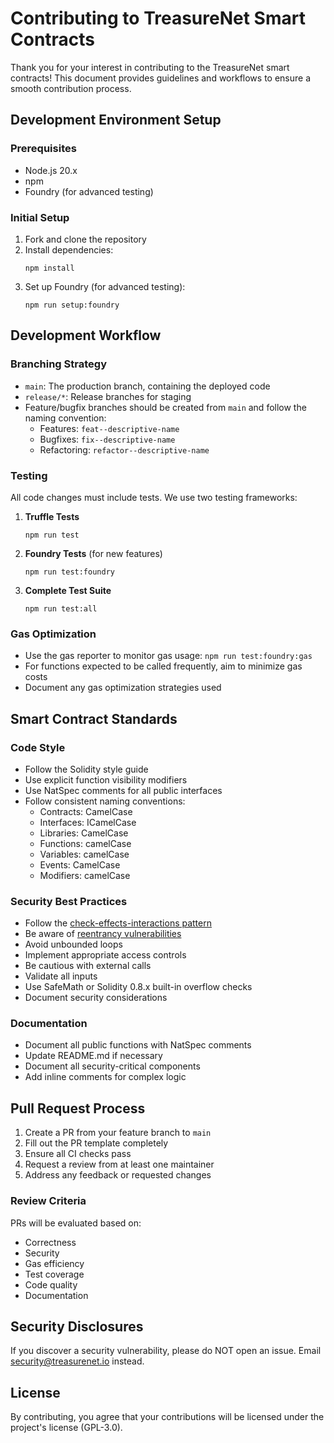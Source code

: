 # Contributing to TreasureNet Smart Contracts

Thank you for your interest in contributing to the TreasureNet smart contracts! This document provides guidelines and workflows to ensure a smooth contribution process.

## Development Environment Setup

### Prerequisites
- Node.js 20.x
- npm
- Foundry (for advanced testing)

### Initial Setup
1. Fork and clone the repository
2. Install dependencies:
   ```
   npm install
   ```
3. Set up Foundry (for advanced testing):
   ```
   npm run setup:foundry
   ```

## Development Workflow

### Branching Strategy
- `main`: The production branch, containing the deployed code
- `release/*`: Release branches for staging
- Feature/bugfix branches should be created from `main` and follow the naming convention:
  - Features: `feat--descriptive-name`
  - Bugfixes: `fix--descriptive-name`
  - Refactoring: `refactor--descriptive-name`

### Testing
All code changes must include tests. We use two testing frameworks:

1. **Truffle Tests**
   ```
   npm run test
   ```

2. **Foundry Tests** (for new features)
   ```
   npm run test:foundry
   ```

3. **Complete Test Suite**
   ```
   npm run test:all
   ```

### Gas Optimization
- Use the gas reporter to monitor gas usage: `npm run test:foundry:gas`
- For functions expected to be called frequently, aim to minimize gas costs
- Document any gas optimization strategies used

## Smart Contract Standards

### Code Style
- Follow the Solidity style guide
- Use explicit function visibility modifiers
- Use NatSpec comments for all public interfaces
- Follow consistent naming conventions:
  - Contracts: CamelCase
  - Interfaces: ICamelCase
  - Libraries: CamelCase
  - Functions: camelCase
  - Variables: camelCase
  - Events: CamelCase
  - Modifiers: camelCase

### Security Best Practices
- Follow the [check-effects-interactions pattern](https://docs.soliditylang.org/en/latest/security-considerations.html#use-the-checks-effects-interactions-pattern)
- Be aware of [reentrancy vulnerabilities](https://docs.soliditylang.org/en/latest/security-considerations.html#reentrancy)
- Avoid unbounded loops
- Implement appropriate access controls
- Be cautious with external calls
- Validate all inputs
- Use SafeMath or Solidity 0.8.x built-in overflow checks
- Document security considerations

### Documentation
- Document all public functions with NatSpec comments
- Update README.md if necessary
- Document all security-critical components
- Add inline comments for complex logic

## Pull Request Process

1. Create a PR from your feature branch to `main`
2. Fill out the PR template completely
3. Ensure all CI checks pass
4. Request a review from at least one maintainer
5. Address any feedback or requested changes

### Review Criteria
PRs will be evaluated based on:
- Correctness
- Security
- Gas efficiency
- Test coverage
- Code quality
- Documentation

## Security Disclosures

If you discover a security vulnerability, please do NOT open an issue. Email [security@treasurenet.io](mailto:security@treasurenet.io) instead.

## License
By contributing, you agree that your contributions will be licensed under the project's license (GPL-3.0). 